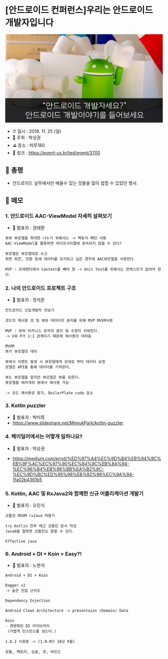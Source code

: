 # [안드로이드 컨퍼런스]우리는 안드로이드 개발자입니다

![[안드로이드 컨퍼런스]우리는 안드로이드 개발자입니다](image.jpg)

- ⏰ 일시 : 2018. 11. 25 (일)
- 💁 주최 : 박상권
- ⛳ 장소 : 마루180
- 🔗 링크 : https://event-us.kr/ted/event/3700

## 👏 총평 

- 안드로이드 실무에서만 배울수 있는 것들을 많이 접할 수 있었던 행사. 


## 📝 메모

### 1. 안드로이드 AAC-ViewModel 자세히 살펴보기

- 🎤 발표자 : 권태환
```
뷰와 뷰모델을 최대한 나누기 위해서는 -> 팩토리 패턴 사용
AAC-ViewModel을 활용하면 라이프사이클에 종속되지 않을 수 있다?

뷰모델은 뷰모델대로 쓰고
화면 회전, 전환 등에 데이터를 유지하고 싶은 경우에 AAC뷰모델을 사용한다.

MVP : 프레젠터에서 Context를 빼야 함 -> Unit Test를 위해서는 컨텍스트가 없어야 한다.
```

### 2. 나의 안드로이드 프로젝트 구조

- 🎤 발표자 : 정석준
```
안드로이드 신입개발자 맛보기

코드의 재사용 성 및 뷰와 데이터의 분리를 위해 MVP MVVM사용

MVP : 뷰와 비지니스 로직의 분리 빛 수정이 쉬워진다.
-> V와 P가 1:1 관계이기 때문에 재사용이 어려움

MVVM
뷰가 뷰모델의 데이

뷰에서 이벤트 발생 시 뷰모델에게 모데로 부터 데이터 요청
모델은 API를 통해 데이터를 가져온다.

뷰는 뷰모델을 알지만 뷰모델은 뷰를 모른다.
뷰모델을 여러개의 뷰에서 재사용 가능

-> 코드 재사용성 증가, BoilerPlate code 감소

```

### 3. Kotlin puzzler

- 🎤 발표자 : 박미륵 
- https://www.slideshare.net/MireukPark/kotlin-puzzler


### 4. 헤이딜러에서는 어떻게 일하나요?

- 🎤 발표자 : 박상권 

- https://medium.com/prnd/%ED%97%A4%EC%9D%B4%EB%94%9C%EB%9F%AC%EC%97%90%EC%84%9C%EB%8A%94-%EC%96%B4%EB%96%BB%EA%B2%8C-%EC%9D%BC%ED%95%98%EB%82%98%EC%9A%94-1fa02b4361b5
 

### 5. Kotlin, AAC 및 RxJava2와 함께한 신규 어플리케이션 개발기 

- 🎤 발표자 : 오민식
```
코틀린 MVVM rxJava 적용기

try Kotlin 전부 떼고 코틀린 문서 작성
Java8을 잘하면 코틀린도 잘할 수 있다.

Effective java
```
 

### 6. Android + DI + Koin = Easy?!

- 🎤 발표자 : 노현석 

```
Android + DI + Koin

Dagger v2
-> 높은 진입 난이도

Dependency Injection

Android Clean Architecture -> presentaion /Domain/ Data

Koin
- 경량화된 DI 라이브러리
 (가볍게 인스턴스를 넣는다.)

1.0.2 사용중 -> (1.0.0이 18년 9월)

모듈, 팩토리, 싱글, 겟, 바인드

```
